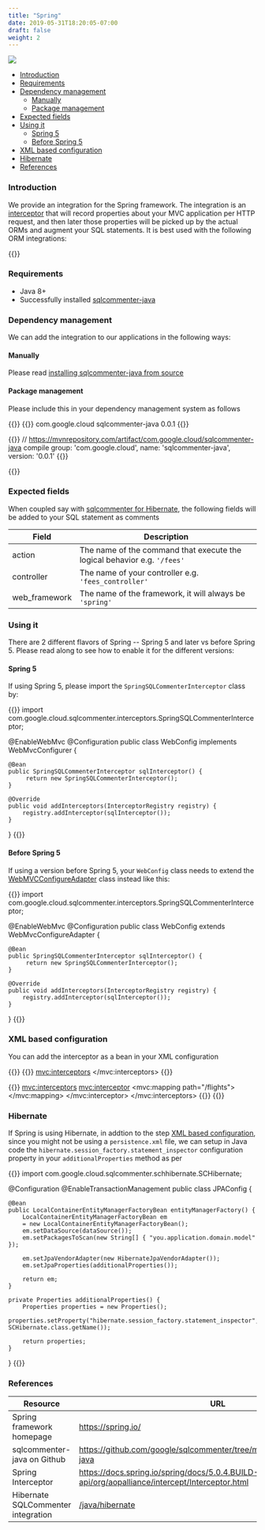 ```yaml
---
title: "Spring"
date: 2019-05-31T18:20:05-07:00
draft: false
weight: 2
---
```


![](/images/spring-logo.png)

- [Introduction](#introduction)
- [Requirements](#requirements)
- [Dependency management](#dependency-management)
    - [Manually](#manually)
    - [Package management](#package-management)
- [Expected fields](#expected-fields)
- [Using it](#using-it)
    - [Spring 5](#spring-5)
    - [Before Spring 5](#before-spring-5)
- [XML based configuration](#xml-based-configuration)
- [Hibernate](#hibernate)
- [References](#references)

### Introduction
We provide an integration for the Spring framework. The integration is an [interceptor](https://docs.spring.io/spring/docs/5.0.4.BUILD-SNAPSHOT/javadoc-api/org/aopalliance/intercept/Interceptor.html) that will record properties about your MVC application per HTTP request, and then
later those properties will be picked up by the actual ORMs and augment your SQL statements. It is best used with the following ORM integrations:

{{<card-vendor href="/java/hibernate" src="/images/hibernate-logo.svg">}}

### Requirements

- Java 8+
- Successfully installed [sqlcommenter-java](/java/#install)

### Dependency management

We can add the integration to our applications in the following ways:

#### Manually

Please read [installing sqlcommenter-java from source](/java/#install-from-source)

#### Package management

Please include this in your dependency management system as follows

{{<tabs Maven Gradle>}}
{{<highlight xml>}}
    <dependency>
        <groupId>com.google.cloud</groupId>
        <artifactId>sqlcommenter-java</artifactId>
        <version>0.0.1</version>
    </dependency>
{{</highlight>}}

{{<highlight gradle>}}
// https://mvnrepository.com/artifact/com.google.cloud/sqlcommenter-java
compile group: 'com.google.cloud', name: 'sqlcommenter-java', version: '0.0.1'
{{</highlight>}}

{{</tabs>}}

### Expected fields
When coupled say with [sqlcommenter for Hibernate](/java/hibernate), the following fields will be added to your SQL statement as comments

Field|Description
---|---
action|The name of the command that execute the logical behavior e.g. `'/fees'`
controller|The name of your controller e.g. `'fees_controller'`
web\_framework|The name of the framework, it will always be `'spring'`

### Using it
There are 2 different flavors of Spring -- Spring 5 and later vs before Spring 5. Please read along to see
how to enable it for the different versions:

#### Spring 5
If using Spring 5, please import the `SpringSQLCommenterInterceptor` class by:

{{<highlight java>}}
import com.google.cloud.sqlcommenter.interceptors.SpringSQLCommenterInterceptor;

@EnableWebMvc
@Configuration
public class WebConfig implements WebMvcConfigurer {

    @Bean
    public SpringSQLCommenterInterceptor sqlInterceptor() {
         return new SpringSQLCommenterInterceptor();
    }
 
    @Override
    public void addInterceptors(InterceptorRegistry registry) {
        registry.addInterceptor(sqlInterceptor());
    }
}
{{</highlight>}}

#### Before Spring 5

If using a version before Spring 5, your `WebConfig` class needs to extend the [WebMVCConfigureAdapter](https://docs.spring.io/spring/docs/current/javadoc-api/org/springframework/web/servlet/config/annotation/WebMvcConfigurerAdapter.html) class instead like this:

{{<highlight java>}}
import com.google.cloud.sqlcommenter.interceptors.SpringSQLCommenterInterceptor;

@EnableWebMvc
@Configuration
public class WebConfig extends WebMvcConfigureAdapter {

    @Bean
    public SpringSQLCommenterInterceptor sqlInterceptor() {
         return new SpringSQLCommenterInterceptor();
    }
 
    @Override
    public void addInterceptors(InterceptorRegistry registry) {
        registry.addInterceptor(sqlInterceptor());
    }
}
{{</highlight>}}

### XML based configuration

You can add the interceptor as a bean in your XML configuration

{{<tabs For_Every_Method Method_Specific>}}
{{<highlight xml>}}
<mvc:interceptors>
    <bean class="com.google.cloud.sqlcommenter.interceptors.SpringSQLCommenterInterceptor"></bean>
</mvc:interceptors>
{{</highlight>}}

{{<highlight xml>}}
<mvc:interceptors>
    <mvc:interceptor>
        <mvc:mapping path="/flights"></mvc:mapping>
        <bean class="com.google.cloud.sqlcommenter.interceptors.SpringSQLCommenterInterceptor"></bean>
    </mvc:interceptor>
</mvc:interceptors>
{{</highlight>}}
{{</tabs>}}

### Hibernate

If Spring is using Hibernate, in addtion to the step [XML based configuration](#xml-based-configuration),
since you might not be using a `persistence.xml` file, we can setup in Java code the
`hibernate.session_factory.statement_inspector` configuration property in your `additionalProperties` method as per

{{<highlight java>}}
import com.google.cloud.sqlcommenter.schhibernate.SCHibernate;

@Configuration
@EnableTransactionManagement
public class JPAConfig {
 
    @Bean
    public LocalContainerEntityManagerFactoryBean entityManagerFactory() {
        LocalContainerEntityManagerFactoryBean em 
        = new LocalContainerEntityManagerFactoryBean();
        em.setDataSource(dataSource());
        em.setPackagesToScan(new String[] { "you.application.domain.model" });

        em.setJpaVendorAdapter(new HibernateJpaVendorAdapter());
        em.setJpaProperties(additionalProperties());

        return em;
    }
    
    private Properties additionalProperties() {
        Properties properties = new Properties();
        properties.setProperty("hibernate.session_factory.statement_inspector", SCHibernate.class.getName());

        return properties;
    }
}
{{</highlight>}}

### References

Resource|URL
---|---
Spring framework homepage|https://spring.io/
sqlcommenter-java on Github|https://github.com/google/sqlcommenter/tree/master/java/sqlcommenter-java
Spring Interceptor|https://docs.spring.io/spring/docs/5.0.4.BUILD-SNAPSHOT/javadoc-api/org/aopalliance/intercept/Interceptor.html
Hibernate SQLCommenter integration|[/java/hibernate](/java/hibernate)
